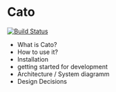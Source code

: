 # Cato
[![Build Status](https://github.com/Latios96/cato/workflows/CI/badge.svg)]()

- What is Cato?
- How to use it?
- Installation
- getting started for development
- Architecture / System diagramm
- Design Decisions